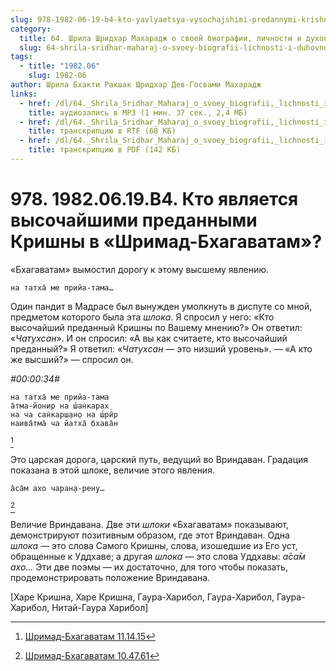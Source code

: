 ```yaml
---
slug: 978-1982-06-19-b4-kto-yavlyaetsya-vysochajshimi-predannymi-krishny-v-shrimad-bhagavatam
category:
  title: 64. Шрила Шридхар Махарадж о своей биографии, личности и духовном опыте
  slug: 64-shrila-sridhar-maharaj-o-svoey-biografii-lichnosti-i-duhovnom-opyte
tags:
  - title: "1982.06"
    slug: 1982-06
author: Шрила Бхакти Ракшак Шридхар Дев-Госвами Махарадж
links:
  - href: /dl/64._Shrila_Sridhar_Maharaj_o_svoey_biografii,_lichnosti_i_duhovnom_opyte/978_1982.06.19.B4_SridharMj_Kto_javljaetsja_vysochajshimi_predannymi_Krishny_v_Shrimad-Bhagavatam.mp3
    title: аудиозапись в MP3 (1 мин. 37 сек., 2,4 МБ)
  - href: /dl/64._Shrila_Sridhar_Maharaj_o_svoey_biografii,_lichnosti_i_duhovnom_opyte/978_1982.06.19.B4_SridharMj_Kto_javljaetsja_vysochajshimi_predannymi_Krishny_v_Shrimad-Bhagavatam.rtf
    title: транскрипцию в RTF (68 КБ)
  - href: /dl/64._Shrila_Sridhar_Maharaj_o_svoey_biografii,_lichnosti_i_duhovnom_opyte/978_1982.06.19.B4_SridharMj_Kto_javljaetsja_vysochajshimi_predannymi_Krishny_v_Shrimad-Bhagavatam.pdf
    title: транскрипцию в PDF (142 КБ)
---
```


# 978. 1982.06.19.B4. Кто является высочайшими преданными Кришны в «Шримад-Бхагаватам»?

«Бхагаватам» вымостил дорогу к этому высшему явлению.

    на татха̄ ме прийа-тама…

Один пандит в Мадрасе был вынужден умолкнуть в диспуте со мной, предметом которого была эта *шлока*. Я спросил у него: «Кто высочайший преданный Кришны по Вашему мнению?» Он ответил: «*Чатухсан*». И он спросил: «А вы как считаете, кто высочайший преданный?» Я ответил: «*Чатухсан* — это низший уровень». — «А кто же высший?» — спросил он.

*#00:00:34#*

    на татха̄ ме прийа-тама
    а̄тма-йонир на ш́ан̇карах̣
    на ча сан̇карш̣ан̣о на ш́рӣр
    наива̄тма̄ ча йатха̄ бхава̄н
[^_ftn1]

Это царская дорога, царский путь, ведущий во Вриндаван. Градация показана в этой шлоке, величие этого явления.

    а̄са̄м ахо чаран̣а-рен̣у…
[^_ftn2]

Величие Вриндавана. Две эти *шлоки* «Бхагаватам» показывают, демонстрируют позитивным образом, где этот Вриндаван. Одна *шлока* — это слова Самого Кришны, слова, изошедшие из Его уст, обращенные к Уддхаве; а другая *шлока* — это слова Уддхавы: *а̄са̄м ахо…* Эти две поэмы — их достаточно, для того чтобы показать, продемонстрировать положение Вриндавана.

[Харе Кришна, Харе Кришна, Гаура-Харибол, Гаура-Харибол, Гаура-Харибол, Нитай-Гаура Харибол]



[^_ftn1]: [Шримад-Бхагаватам 11.14.15](../notes/shrimad-bhagavatam/shrimad-bhagavatam-11-14-15.md)

[^_ftn2]: [Шримад-Бхагаватам 10.47.61](../notes/shrimad-bhagavatam/shrimad-bhagavatam-10-47-61.md)
